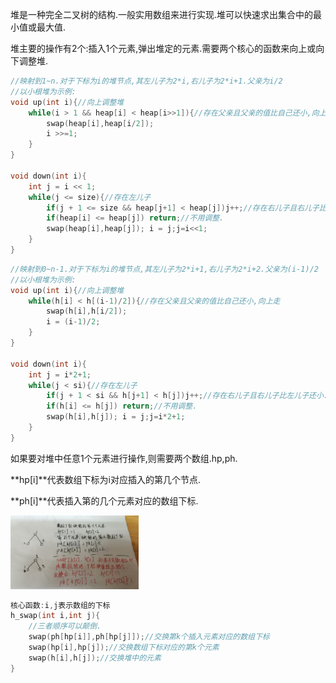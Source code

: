 堆是一种完全二叉树的结构.一般实用数组来进行实现.堆可以快速求出集合中的最小值或最大值.

堆主要的操作有2个:插入1个元素,弹出堆定的元素.需要两个核心的函数来向上或向下调整堆.

```c++
//映射到1~n.对于下标为i的堆节点,其左儿子为2*i,右儿子为2*i+1.父亲为i/2
//以小根堆为示例:
void up(int i){//向上调整堆
    while(i > 1 && heap[i] < heap[i>>1]){//存在父亲且父亲的值比自己还小,向上走
        swap(heap[i],heap[i/2]);
        i >>=1;
    }
}

void down(int i){
    int j = i << 1;
    while(j <= size){//存在左儿子
        if(j + 1 <= size && heap[j+1] < heap[j])j++;//存在右儿子且右儿子比左儿子还小.
        if(heap[i] <= heap[j]) return;//不用调整.
        swap(heap[i],heap[j]); i = j;j=i<<1;
    }
}
```

```c++
//映射到0~n-1.对于下标为i的堆节点,其左儿子为2*i+1,右儿子为2*i+2.父亲为(i-1)/2
//以小根堆为示例:
void up(int i){//向上调整堆
    while(h[i] < h[(i-1)/2]){//存在父亲且父亲的值比自己还小,向上走
        swap(h[i],h[i/2]);
        i = (i-1)/2;
    }
}

void down(int i){
    int j = i*2+1;
    while(j < si){//存在左儿子
        if(j + 1 < si && h[j+1] < h[j])j++;//存在右儿子且右儿子比左儿子还小.
        if(h[i] <= h[j]) return;//不用调整.
        swap(h[i],h[j]); i = j;j=i*2+1;
    }
}
```

如果要对堆中任意1个元素进行操作,则需要两个数组.hp,ph.

**hp[i]**代表数组下标为i对应插入的第几个节点.

**ph[i]**代表插入第的几个元素对应的数组下标.

<img src="堆.assets/image-20240821055944624.png" alt="image-20240821055944624" style="zoom:20%;" />

```c++
核心函数:i,j表示数组的下标
h_swap(int i,int j){
    //三者顺序可以颠倒.
    swap(ph[hp[i]],ph[hp[j]]);//交换第k个插入元素对应的数组下标
    swap(hp[i],hp[j]);//交换数组下标对应的第k个元素
    swap(h[i],h[j]);//交换堆中的元素
}
```


